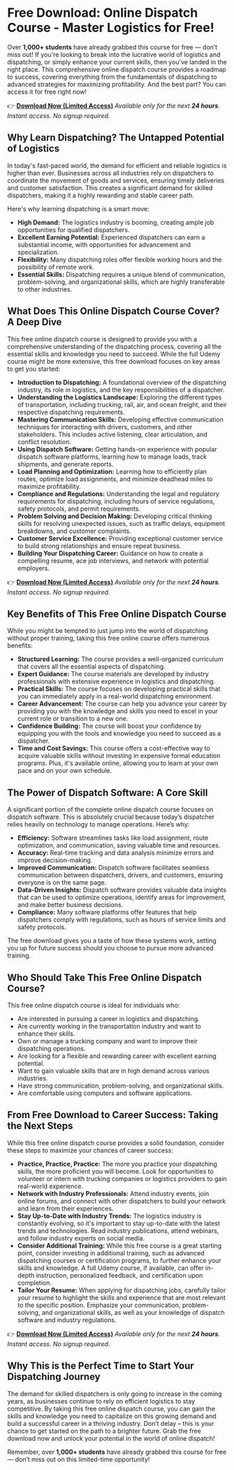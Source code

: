 # Free Download: Online Dispatch Course - Master Logistics for Free!

Over **1,000+ students** have already grabbed this course for free — don’t miss out! If you're looking to break into the lucrative world of logistics and dispatching, or simply enhance your current skills, then you’ve landed in the right place. This comprehensive online dispatch course provides a roadmap to success, covering everything from the fundamentals of dispatching to advanced strategies for maximizing profitability. And the best part? You can access it for free right now!

👉 **[Download Now (Limited Access)](https://udemywork.com/online-dispatch-course)**
_Available only for the next **24 hours**. Instant access. No signup required._

## Why Learn Dispatching? The Untapped Potential of Logistics

In today's fast-paced world, the demand for efficient and reliable logistics is higher than ever. Businesses across all industries rely on dispatchers to coordinate the movement of goods and services, ensuring timely deliveries and customer satisfaction. This creates a significant demand for skilled dispatchers, making it a highly rewarding and stable career path.

Here's why learning dispatching is a smart move:

*   **High Demand:** The logistics industry is booming, creating ample job opportunities for qualified dispatchers.
*   **Excellent Earning Potential:** Experienced dispatchers can earn a substantial income, with opportunities for advancement and specialization.
*   **Flexibility:** Many dispatching roles offer flexible working hours and the possibility of remote work.
*   **Essential Skills:** Dispatching requires a unique blend of communication, problem-solving, and organizational skills, which are highly transferable to other industries.

## What Does This Online Dispatch Course Cover? A Deep Dive

This free online dispatch course is designed to provide you with a comprehensive understanding of the dispatching process, covering all the essential skills and knowledge you need to succeed. While the full Udemy course might be more extensive, this free download focuses on key areas to get you started:

*   **Introduction to Dispatching:** A foundational overview of the dispatching industry, its role in logistics, and the key responsibilities of a dispatcher.
*   **Understanding the Logistics Landscape:** Exploring the different types of transportation, including trucking, rail, air, and ocean freight, and their respective dispatching requirements.
*   **Mastering Communication Skills:** Developing effective communication techniques for interacting with drivers, customers, and other stakeholders. This includes active listening, clear articulation, and conflict resolution.
*   **Using Dispatch Software:** Getting hands-on experience with popular dispatch software platforms, learning how to manage loads, track shipments, and generate reports.
*   **Load Planning and Optimization:** Learning how to efficiently plan routes, optimize load assignments, and minimize deadhead miles to maximize profitability.
*   **Compliance and Regulations:** Understanding the legal and regulatory requirements for dispatching, including hours of service regulations, safety protocols, and permit requirements.
*   **Problem Solving and Decision Making:** Developing critical thinking skills for resolving unexpected issues, such as traffic delays, equipment breakdowns, and customer complaints.
*   **Customer Service Excellence:** Providing exceptional customer service to build strong relationships and ensure repeat business.
*   **Building Your Dispatching Career:** Guidance on how to create a compelling resume, ace job interviews, and network with potential employers.

👉 **[Download Now (Limited Access)](https://udemywork.com/online-dispatch-course)**
_Available only for the next **24 hours**. Instant access. No signup required._

## Key Benefits of This Free Online Dispatch Course

While you might be tempted to just jump into the world of dispatching without proper training, taking this free online course offers numerous benefits:

*   **Structured Learning:** The course provides a well-organized curriculum that covers all the essential aspects of dispatching.
*   **Expert Guidance:** The course materials are developed by industry professionals with extensive experience in logistics and dispatching.
*   **Practical Skills:** The course focuses on developing practical skills that you can immediately apply in a real-world dispatching environment.
*   **Career Advancement:** The course can help you advance your career by providing you with the knowledge and skills you need to excel in your current role or transition to a new one.
*   **Confidence Building:** The course will boost your confidence by equipping you with the tools and knowledge you need to succeed as a dispatcher.
*   **Time and Cost Savings:** This course offers a cost-effective way to acquire valuable skills without investing in expensive formal education programs. Plus, it's available online, allowing you to learn at your own pace and on your own schedule.

## The Power of Dispatch Software: A Core Skill

A significant portion of the complete online dispatch course focuses on dispatch software. This is absolutely crucial because today’s dispatcher relies heavily on technology to manage operations. Here’s why:

*   **Efficiency:** Software streamlines tasks like load assignment, route optimization, and communication, saving valuable time and resources.
*   **Accuracy:** Real-time tracking and data analysis minimize errors and improve decision-making.
*   **Improved Communication:** Dispatch software facilitates seamless communication between dispatchers, drivers, and customers, ensuring everyone is on the same page.
*   **Data-Driven Insights:** Dispatch software provides valuable data insights that can be used to optimize operations, identify areas for improvement, and make better business decisions.
*   **Compliance:** Many software platforms offer features that help dispatchers comply with regulations, such as hours of service limits and safety protocols.

The free download gives you a taste of how these systems work, setting you up for future success should you choose to pursue more advanced training.

## Who Should Take This Free Online Dispatch Course?

This free online dispatch course is ideal for individuals who:

*   Are interested in pursuing a career in logistics and dispatching.
*   Are currently working in the transportation industry and want to enhance their skills.
*   Own or manage a trucking company and want to improve their dispatching operations.
*   Are looking for a flexible and rewarding career with excellent earning potential.
*   Want to gain valuable skills that are in high demand across various industries.
*   Have strong communication, problem-solving, and organizational skills.
*   Are comfortable using computers and software applications.

## From Free Download to Career Success: Taking the Next Steps

While this free online dispatch course provides a solid foundation, consider these steps to maximize your chances of career success:

*   **Practice, Practice, Practice:** The more you practice your dispatching skills, the more proficient you will become. Look for opportunities to volunteer or intern with trucking companies or logistics providers to gain real-world experience.
*   **Network with Industry Professionals:** Attend industry events, join online forums, and connect with other dispatchers to build your network and learn from their experiences.
*   **Stay Up-to-Date with Industry Trends:** The logistics industry is constantly evolving, so it's important to stay up-to-date with the latest trends and technologies. Read industry publications, attend webinars, and follow industry experts on social media.
*   **Consider Additional Training:** While this free course is a great starting point, consider investing in additional training, such as advanced dispatching courses or certification programs, to further enhance your skills and knowledge. A full Udemy course, if available, can offer in-depth instruction, personalized feedback, and certification upon completion.
*   **Tailor Your Resume:** When applying for dispatching jobs, carefully tailor your resume to highlight the skills and experience that are most relevant to the specific position. Emphasize your communication, problem-solving, and organizational skills, as well as your knowledge of dispatch software and industry regulations.

👉 **[Download Now (Limited Access)](https://udemywork.com/online-dispatch-course)**
_Available only for the next **24 hours**. Instant access. No signup required._

## Why This is the Perfect Time to Start Your Dispatching Journey

The demand for skilled dispatchers is only going to increase in the coming years, as businesses continue to rely on efficient logistics to stay competitive. By taking this free online dispatch course, you can gain the skills and knowledge you need to capitalize on this growing demand and build a successful career in a thriving industry. Don’t delay – this is your chance to get started on the path to a brighter future. Grab the free download now and unlock your potential in the world of online dispatch!

Remember, over **1,000+ students** have already grabbed this course for free — don’t miss out on this limited-time opportunity!
